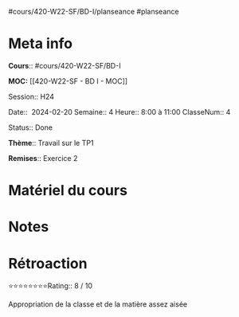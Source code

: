#cours/420-W22-SF/BD-I/planseance #planseance
# Meta info
**Cours**::  #cours/420-W22-SF/BD-I

**MOC:** [[420-W22-SF - BD I - MOC]]

Session:: H24

Date::  2024-02-20
Semaine:: 4
Heure:: 8:00 à 11:00
ClasseNum:: 4

Status:: <span class="chip done">Done</span>

**Thème**:: Travail sur le TP1

**Remises**:: Exercice 2

# Matériel du cours

# Notes

# Rétroaction
⭐⭐⭐⭐⭐⭐⭐⭐Rating:: 8 / 10

Appropriation de la classe et de la matière assez aisée